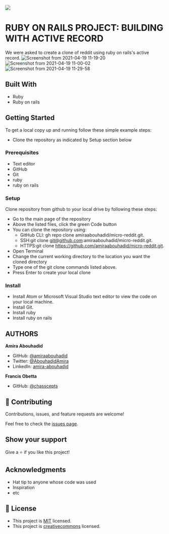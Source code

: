 ![](https://img.shields.io/badge/Microverse-blueviolet)

# RUBY ON RAILS PROJECT: BUILDING WITH ACTIVE RECORD

We were asked to create a clone of reddit using ruby on rails's active record.
![Screenshot from 2021-04-19 11-19-20](https://user-images.githubusercontent.com/56790126/115214695-11c48e00-a103-11eb-885a-97e6fbc04ea2.png)
![Screenshot from 2021-04-19 11-00-02](https://user-images.githubusercontent.com/56790126/115210189-a678bd00-a0fe-11eb-959c-538c2db0c25e.png)
![Screenshot from 2021-04-19 11-29-58](https://user-images.githubusercontent.com/56790126/115214450-d033e300-a102-11eb-9d8c-37c49c5a2e1d.png)


## Built With
- Ruby
- Ruby on rails

## Getting Started
To get a local copy up and running follow these simple example steps:
- Clone the repository as indicated by Setup section below

### Prerequisites
- Text editor
- GitHub
- Git
- ruby
- ruby on rails

### Setup
Clone repository from github to your local drive by following these steps:
- Go to the main page of the repository
- Above the listed files, click the green Code button
- You can clone the repository using:
  - GitHub CLI: gh repo clone amiraabouhadid/micro-reddit.git.
  - SSH:git clone git@github.com:amiraabouhadid/micro-reddit.git.
  - HTTPS:git clone https://github.com/amiraabouhadid/micro-reddit.git.
- Open Terminal
- Change the current working directory to the location you want the cloned directory
- Type one of the git clone commands listed above.
- Press Enter to create your local clone

### Install
- Install Atom or Microsoft Visual Studio text editor to view the code on your local machine.
- Install Git.
- Install ruby
- Install ruby on rails

## AUTHORS

**Amira Abouhadid**

- GitHub: [@amiraabouhadid](https://github.com/amiraabouhadid)
- Twitter: [@AbouhadidAmira](https://twitter.com/AbouhadidAmira)
- LinkedIn: [amira-abouhadid](https://linkedin.com/amira-abouhadid)

**Francis Obetta**

- GitHub: [@chasscepts](https://github.com/chasscepts)


## 🤝 Contributing

Contributions, issues, and feature requests are welcome!

Feel free to check the [issues page](https://github.com/amiraabouhadid/micro-reddit/issues).

## Show your support

Give a ⭐️ if you like this project!

## Acknowledgments

- Hat tip to anyone whose code was used
- Inspiration
- etc

## 📝 License

- This project is [MIT](https://opensource.org/licenses/MIT) licensed.
- This project is [creativecommons](https://creativecommons.org/licenses/by-nc/4.0/) licensed.
